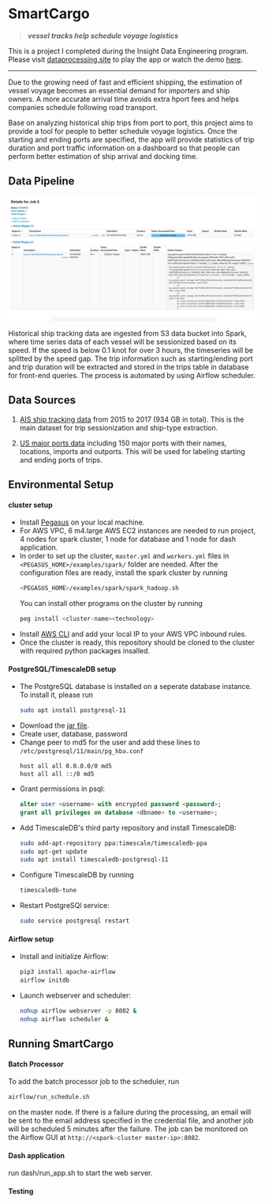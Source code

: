 # SmartCargo
> ***vessel tracks help schedule voyage logistics***

This is a project I completed during the Insight Data Engineering program. Please visit [dataprocessing.site](http://dataprocessing.site) to play the app or watch the demo [here](https://youtu.be/gaZ753xiWlI).

---

Due to the growing need of fast and efficient shipping, the estimation of vessel voyage becomes an essential demand for importers and ship owners. A more accurate arrival time avoids extra hport fees and helps companies schedule following road transport.

Base on analyzing historical ship trips from port to port, this project aims to provide a tool for people to better schedule voyage logistics. Once the starting and ending ports are specified, the app will provide statistics of trip duration and port traffic information on a dashboard so that people can perform better estimation of ship arrival and docking time.

## Data Pipeline
![alt text](https://github.com/hao247/smartcargo/blob/master/img/Data_pipeline.png "SmartCargo Pipeline")

Historical ship tracking data are ingested from S3 data bucket into Spark, where time series data of each vessel will be sessionized based on its speed. If the speed is below 0.1 knot for over 3 hours, the timeseries will be splitted by the speed gap. The trip information such as starting/ending port and trip duration will be extracted and stored in the trips table in database for front-end queries. The process is automated by using Airflow scheduler.

## Data Sources
  1. [AIS ship tracking data](https://marinecadastre.gov/ais/) from 2015 to 2017 (934 GB in total). This is the main dataset for trip sessionization and ship-type extraction.

  2. [US major ports data](https://catalog.data.gov/dataset/major-ports-national) including 150 major ports with their names, locations, imports and outports. This will be used for labeling starting and ending ports of trips.

## Environmental Setup

#### cluster setup
* Install [Pegasus](https://github.com/InsightDataScience/pegasus) on your local machine.
* For AWS VPC, 6 m4.large AWS EC2 instances are needed to run project, 4 nodes for spark cluster, 1 node for database and 1 node for dash application.
* In order to set up the cluster, `master.yml` and `workers.yml` files in `<PEGASUS_HOME>/examples/spark/` folder are needed. After the configuration files are ready, install the spark cluster by running 
  ```bash
  <PEGASUS_HOME>/examples/spark/spark_hadoop.sh
  ``` 
  You can install other programs on the cluster by running
  ```bash
  peg install <cluster-name><technology>
  ```
* Install [AWS CLI](https://aws.amazon.com/cli/) and add your local IP to your AWS VPC inbound rules.
* Once the cluster is ready, this repository should be cloned to the cluster with required python packages insalled.

#### PostgreSQL/TimescaleDB setup
* The PostgreSQL database is installed on a seperate database instance. To install it, please run
  ```bash
  sudo apt install postgresql-11
  ```
* Download the [jar file](https://jdbc.postgresql.org/download/postgresql-42.2.6.jar).
* Create user, database, password
* Change peer to md5 for the user and add these lines to `/etc/postgresql/11/main/pg_hba.conf`
  ```
  host all all 0.0.0.0/0 md5
  host all all ::/0 md5
  ```
* Grant permissions in psql:
  ```sql
  alter user <username> with encrypted password <password>;
  grant all privileges on database <dbname> to <username>;
  ```
* Add TimescaleDB's third party repository and install TimescaleDB:
  ```bash  
  sudo add-apt-repository ppa:timescale/timescaledb-ppa
  sudo apt-get update
  sudo apt install timescaledb-postgresql-11
  ```
* Configure TimescaleDB by running
  ```bash
  timescaledb-tune
  ```
* Restart PostgreSQl service:
  ```bash
  sudo service postgresql restart
  ```
  
#### Airflow setup
* Install and initialize Airflow:
  ```bash
  pip3 install apache-airflow
  airflow initdb
  ```
* Launch webserver and scheduler:
  ```bash
  nohup airflow webserver -p 8082 &
  nohup airflwo scheduler &
  ```
  
## Running SmartCargo
#### Batch Processor
To add the batch processor job to the scheduler, run 
```bash
airflow/run_schedule.sh
```
on the master node. If there is a failure during the processing, an email will be sent to the email address specified in the credential file, and another job will be scheduled 5 minutes after the failure. The job can be monitored on the Airflow GUI at `http://<spark-cluster master-ip>:8082`.

#### Dash application
run dash/run_app.sh to start the web server.

#### Testing

